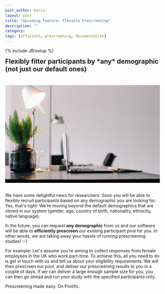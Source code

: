 ```yaml
---
post_author: Katia
layout: post
title: "Upcoming feature: Flexible Prescreening"
description: ""
category: 
tags: [efficient, prescreening, documentation]
---
```

{% include JB/setup %}

<h2 style="margin-top:10px">Flexibly filter participants by *any* demographic (not just our default ones)</h2>
<div class="row">
 <img class="col-md-12" style="display: block;margin-left: auto;margin-right: auto;margin-top:40px;margin-bottom:15px;" src="/assets/img/Efficient1.jpg">
</div>

<br>
We have some delightful news for researchers: Soon you will be able to flexibly recruit participants based on any demographic you are looking for. Yes, that's right: We're moving beyond the default demographics that are stored in our system (gender, age, country of birth, nationality, ethnicity, native language). 

In the future, you can request <b>any demographic</b> from us and our software will be able to <b>efficiently prescreen</b> our existing participant pool for you. In other words, we are taking away your hassle of running prescreening studies! :-)

For example: 
Let's assume you're aiming to collect responses from female employees in the UK who work part-time. To achieve this, all you need to do is get in touch with us and tell us about your eligibility requirements. We will then prescreen our pool, and deliver our prescreening results to you in a couple of days. If we can deliver a large enough sample size for you, you can then go ahead and run your study with the specified participants only. 

Prescreening made easy. On Prolific.

